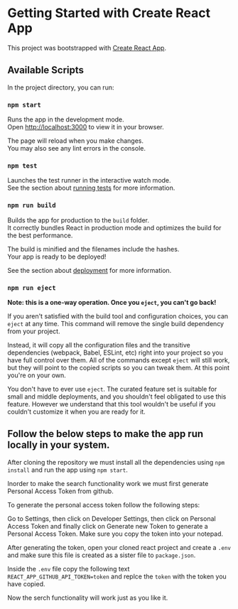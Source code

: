 # Getting Started with Create React App

This project was bootstrapped with [Create React App](https://github.com/facebook/create-react-app).

## Available Scripts

In the project directory, you can run:

### `npm start`

Runs the app in the development mode.\
Open [http://localhost:3000](http://localhost:3000) to view it in your browser.

The page will reload when you make changes.\
You may also see any lint errors in the console.

### `npm test`

Launches the test runner in the interactive watch mode.\
See the section about [running tests](https://facebook.github.io/create-react-app/docs/running-tests) for more information.

### `npm run build`

Builds the app for production to the `build` folder.\
It correctly bundles React in production mode and optimizes the build for the best performance.

The build is minified and the filenames include the hashes.\
Your app is ready to be deployed!

See the section about [deployment](https://facebook.github.io/create-react-app/docs/deployment) for more information.

### `npm run eject`

**Note: this is a one-way operation. Once you `eject`, you can't go back!**

If you aren't satisfied with the build tool and configuration choices, you can `eject` at any time. This command will remove the single build dependency from your project.

Instead, it will copy all the configuration files and the transitive dependencies (webpack, Babel, ESLint, etc) right into your project so you have full control over them. All of the commands except `eject` will still work, but they will point to the copied scripts so you can tweak them. At this point you're on your own.

You don't have to ever use `eject`. The curated feature set is suitable for small and middle deployments, and you shouldn't feel obligated to use this feature. However we understand that this tool wouldn't be useful if you couldn't customize it when you are ready for it.

## Follow the below steps to make the app run locally in your system.

After cloning the repository we must install all the dependencies using `npm install` and run the app using `npm start`.

Inorder to make the search functionality work we must first generate Personal Access Token from github.

To generate the personal access token follow the following steps: 

Go to Settings, then click on Developer Settings, then click on Personal Access Token and finally click on Generate new Token to generate a Personal Access Token. Make sure you copy the token into your notepad.

After generating the token, open your cloned react project and create a `.env` and make sure this file is created as a sister file to `package.json`.

Inside the `.env` file copy the following text `REACT_APP_GITHUB_API_TOKEN=token` and replce the `token` with the token you have copied.

Now the serch functionality will work just as you like it.
